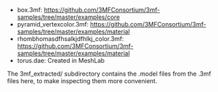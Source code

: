 - box.3mf: https://github.com/3MFConsortium/3mf-samples/tree/master/examples/core
- pyramid_vertexcolor.3mf: https://github.com/3MFConsortium/3mf-samples/tree/master/examples/material
- rhombhomasdfhsalkjdfhlkj_color.3mf: https://github.com/3MFConsortium/3mf-samples/tree/master/examples/material
- torus.dae: Created in MeshLab

The 3mf_extracted/ subdirectory contains the .model files from the .3mf files here, to make inspecting them more convenient.
